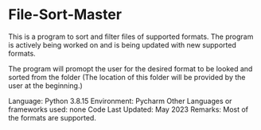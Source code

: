# File-Sort-Master
This is a program to sort and filter files of supported formats. The program is actively being worked on and is being updated with new supported formats.

The program will promopt the user for the desired format to be looked and sorted from the folder (The location of this folder will be provided by the user at the beginning.)

Language: Python 3.8.15
Environment: Pycharm
Other Languages or frameworks used: none
Code Last Updated: May 2023
Remarks: Most of the formats are supported.
